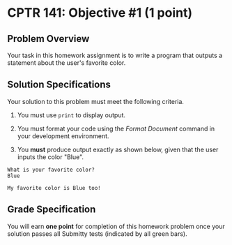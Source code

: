 # CPTR 141: Objective #1 (1 point)

## Problem Overview

Your task in this homework assignment is to write a program that outputs a statement about the user's favorite color.  

## Solution Specifications

Your solution to this problem must meet the following criteria.

1. You must use `print` to display output.

2. You must format your code using the *Format Document* command in your development environment.

3. You **must** produce output exactly as shown below, given that the user inputs the color "Blue".

```text
What is your favorite color?
Blue

My favorite color is Blue too!
```

## Grade Specification

You will earn **one point** for completion of this homework problem once your solution passes all Submitty tests (indicated by all green bars).
